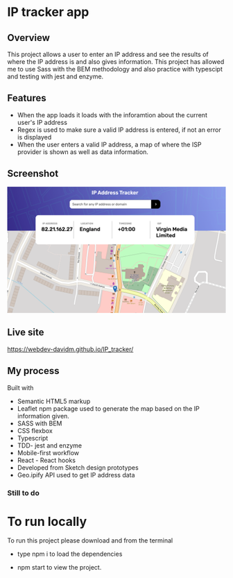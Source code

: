 # IP tracker app

## Overview

This project allows a user to enter an IP address and see the results of where the IP address is and also gives information. This project has allowed me to use Sass with the BEM methodology and also practice with typescipt and testing with jest and enzyme.

## Features

- When the app loads it loads with the inforamtion about the current user's IP address
- Regex is used to make sure a valid IP address is entered, if not an error is displayed
- When the user enters a valid IP address, a map of where the ISP provider is shown as well as data information.
        
## Screenshot

![](/src/images/screenshot.png)

## Live site          
    
https://webdev-davidm.github.io/IP_tracker/
          
## My process

Built with

- Semantic HTML5 markup
- Leaflet npm package used to generate the map based on the IP information given.
- SASS with BEM           
- CSS flexbox
- Typescript
- TDD- jest and enzyme
- Mobile-first workflow
- React - React hooks
- Developed from Sketch design prototypes
- Geo.ipify API used to get IP address data
                  
### Still to do

# To run locally

To run this project please download and from the terminal 

- type npm i to load the dependencies   

- npm start to view the project.
                  

